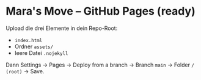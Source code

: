# Mara's Move – GitHub Pages (ready)
Upload die drei Elemente in dein Repo-Root:
- `index.html`
- Ordner `assets/`
- leere Datei `.nojekyll`

Dann Settings → Pages → Deploy from a branch → Branch `main` → Folder `/ (root)` → Save.
